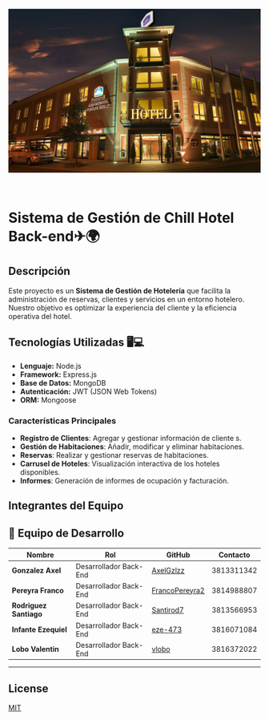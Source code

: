 <p align="center">
 <img src="./src/assets/backendReadme.jpeg" alt="imagen hotel">
</p>
</br>

# Sistema de Gestión de Chill Hotel  Back-end✈🌍

## Descripción

Este proyecto es un **Sistema de Gestión de Hotelería** que facilita la administración de reservas, clientes y servicios en un entorno hotelero. Nuestro objetivo es optimizar la experiencia del cliente y la eficiencia operativa del hotel.

## Tecnologías Utilizadas 🖥💻

- **Lenguaje:** Node.js
- **Framework:** Express.js
- **Base de Datos:** MongoDB
- **Autenticación:** JWT (JSON Web Tokens)
- **ORM:** Mongoose

### Características Principales

- **Registro de Clientes**: Agregar y gestionar información de cliente    s.
- **Gestión de Habitaciones**: Añadir, modificar y eliminar habitaciones.
- **Reservas**: Realizar y gestionar reservas de habitaciones.
- **Carrusel de Hoteles**: Visualización interactiva de los hoteles disponibles.
- **Informes**: Generación de informes de ocupación y facturación.

## Integrantes del Equipo


## 👥 **Equipo de Desarrollo**

| Nombre         | Rol                             | GitHub                                           | Contacto                |
| -------------- | ------------------------------- | ------------------------------------------------ | ----------------------- |
| **Gonzalez Axel**  | Desarrollador Back-End  | [AxelGzlzz](https://github.com/AxelGzlzz)           | 3813311342          |
| **Pereyra Franco** | Desarrollador Back-End  | [FrancoPereyra2](https://github.com/FrancoPereyra2)   | 3814988807        |
| **Rodriguez Santiago**| Desarrollador Back-End | [Santirod7](https://github.com/Santirod7) | 3813566953     |
| **Infante Ezequiel**| Desarrollador Back-End | [eze-473](https://github.com/eze-473) | 3816071084        |
| **Lobo Valentin**| Desarrollador Back-End | [vlobo](https://github.com/vlobo) | 3816372022        |

---


## License

[MIT](https://choosealicense.com/licenses/mit/)